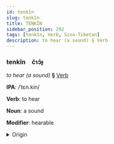 ```yaml
---
id: tenkîn
slug: tenkîn
title: TENKÎN
sidebar_position: 292
tags: [tenkîn, Verb, Sino-Tibetan]
description: to hear (a sound) § Verb
---
```


### tenkîn&emsp;<span kind="abugida">c̃ɿɔ̃ɟ</span>

*to hear (a sound)* **§** [Verb](../../tags/Verb)

**IPA**: /ˈtɛn.kin/

**Verb**: to hear

**Noun**: a sound

**Modifier**: hearable

<details>
    <summary>Origin</summary>
    Cantonese  聽見 teng gin /tʰɛːŋ⁵⁵ kiːn³³/<br/>
    <em>Sino-Tibetan Language Family</em>
</details>